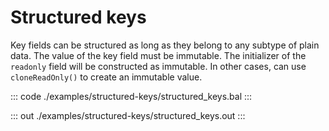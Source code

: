 # Structured keys

Key fields can be structured as long as they belong to any subtype of plain data. The value of the key field
must be immutable. The initializer of the `readonly` field will be constructed as immutable. In other cases,
can use `cloneReadOnly()` to create an immutable value.

::: code ./examples/structured-keys/structured_keys.bal :::

::: out ./examples/structured-keys/structured_keys.out :::